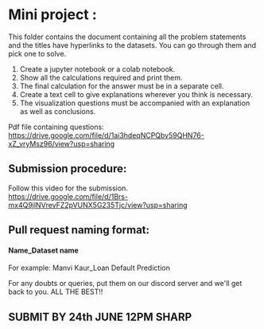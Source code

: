 # Mini project : 
This folder contains the document containing all the problem statements and the titles have hyperlinks to the datasets.
You can go through them and pick one to solve.
1) Create a jupyter notebook or a colab notebook.
2) Show all the calculations required and print them.
3) The final calculation for the answer must be in a separate cell.
4) Create a text cell to give explanations wherever you think is necessary.
5) The visualization questions must be accompanied with an explanation as well as conclusions.

Pdf file containing questions: <br>
https://drive.google.com/file/d/1ai3hdeqNCPQbv59QHN76-xZ_vryMsz96/view?usp=sharing

## Submission procedure:
Follow this video for the submission. <br>
https://drive.google.com/file/d/1Brs-mx4Q9jlNVrevFZ2pVUNX5G235Tjc/view?usp=sharing

## Pull request naming format:
  #### Name_Dataset name <br>
  For example: Manvi Kaur_Loan Default Prediction
  
For any doubts or queries, put them on our discord server and we'll get back to you.
ALL THE BEST!!

## SUBMIT BY 24th JUNE 12PM SHARP
